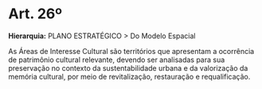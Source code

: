 # Art. 26º

**Hierarquia:** PLANO ESTRATÉGICO > Do Modelo Espacial

As Áreas de Interesse Cultural são territórios que apresentam a ocorrência de patrimônio cultural relevante, devendo ser analisadas para sua preservação no contexto da sustentabilidade urbana e da valorização da memória cultural, por meio de revitalização, restauração e requalificação.






